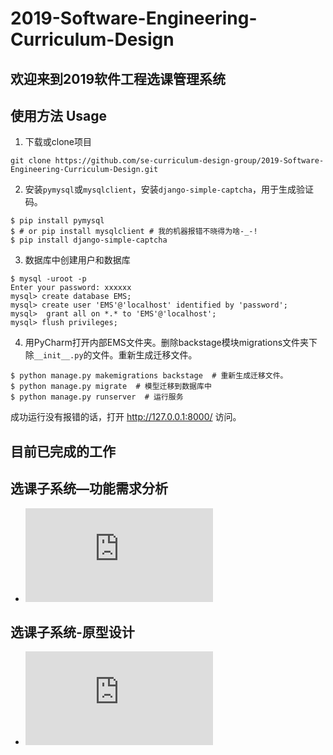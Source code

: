 # 2019-Software-Engineering-Curriculum-Design

## 欢迎来到2019软件工程选课管理系统

## 使用方法 Usage

1. 下载或clone项目
```
git clone https://github.com/se-curriculum-design-group/2019-Software-Engineering-Curriculum-Design.git
```
2. 安装`pymysql`或`mysqlclient`，安装`django-simple-captcha`，用于生成验证码。
```
$ pip install pymysql
$ # or pip install mysqlclient # 我的机器报错不晓得为啥-_-!
$ pip install django-simple-captcha
```
3. 数据库中创建用户和数据库
```
$ mysql -uroot -p
Enter your password: xxxxxx
mysql> create database EMS;
mysql> create user 'EMS'@'localhost' identified by 'password';
mysql>  grant all on *.* to 'EMS'@'localhost';
mysql> flush privileges;
```
4. 用PyCharm打开内部EMS文件夹。删除backstage模块migrations文件夹下除`__init__.py`的文件。重新生成迁移文件。
```
$ python manage.py makemigrations backstage  # 重新生成迁移文件。
$ python manage.py migrate  # 模型迁移到数据库中
$ python manage.py runserver  # 运行服务
```
成功运行没有报错的话，打开 http://127.0.0.1:8000/ 访问。

## 目前已完成的工作

## 选课子系统—功能需求分析
- ![](https://github.com/Messiahhhh/2019-Software-Engineering-Curriculum-Design--/blob/New_Master/EMS/courseSelection/%E9%80%89%E8%AF%BE%E5%AD%90%E7%B3%BB%E7%BB%9F-%E5%8A%9F%E8%83%BD%E9%9C%80%E6%B1%82%E5%88%86%E6%9E%90.md)

## 选课子系统-原型设计
- ![](https://github.com/Messiahhhh/2019-Software-Engineering-Curriculum-Design--/blob/New_Master/EMS/courseSelection/%E9%80%89%E8%AF%BE%E5%AD%90%E7%B3%BB%E7%BB%9F%E5%8E%9F%E5%9E%8B%E8%AE%BE%E8%AE%A1.md)
